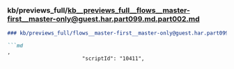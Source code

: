 ### kb/previews_full/kb__previews_full__flows__master-first__master-only@guest.har.part099.md.part002.md

```md
### kb/previews_full/flows__master-first__master-only@guest.har.part099.md (part 002)

```md
,
                        "scriptId": "10411",
                  
```

```

```

